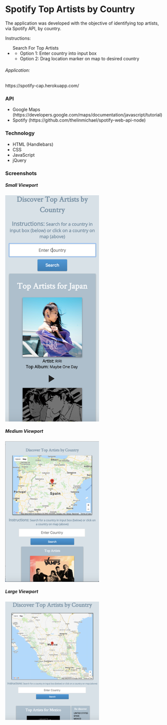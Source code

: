 <h1>Spotify Top Artists by Country</h1>

<p>The application was developed with the objective of identifying top artists, via Spotify API, by country.</p>

<p>Instructions:</p>
<ul>
	</li>Search For Top Artists</li>
	<li>
		<ul>
			<li>Option 1: Enter country into input box</li>
			<li>Option 2: Drag location marker on map to desired country</li>
		</ul>
	</li>
</ul>

<h6>Application:</h6> https://spotify-cap.herokuapp.com/

<h3>API</h3>
<ul>
  <li>Google Maps (https://developers.google.com/maps/documentation/javascript/tutorial)</li>
  <li>Spotify (https://github.com/thelinmichael/spotify-web-api-node)</li>
</ul>


<h3>Technology</h3>
<ul>
  <li>HTML (Handlebars)</li>
  <li>CSS</li>
  <li>JavaScript</li>
  <li>jQuery</li>
</ul>

<h3>Screenshots</h3>
<h5>Small Viewport</h5>
<img src="public/images/screenshots/spotify-mobile.png" alt="Small Viewport" width="300px"/>

<h5>Medium Viewport</h5>
<img src="public/images/screenshots/spotify-medium.png" alt="Medium Viewport" width="300px"/>

<h5>Large Viewport</h5>
<img src="public/images/screenshots/spotify-desktop.png" alt="Large Viewport" width="300px"/>
